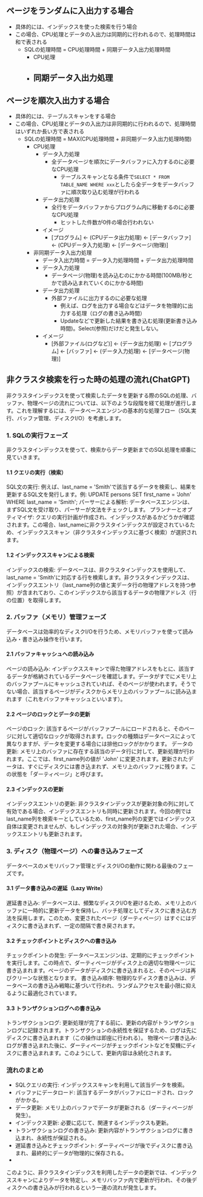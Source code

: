 
## ページをランダムに入出力する場合
- 具体的には、インデックスを使った検索を行う場合
- この場合、CPU処理とデータの入出力は同期的に行われるので、処理時間は和で表される
  - SQLの処理時間 = CPU処理時間 + 同期データ入出力処理時間
    - CPU処理
    - 同期データ入出力処理
      - 

## ページを順次入出力する場合
- 具体的には、テーブルスキャンをする場合
- この場合、CPU処理とデータの入出力は非同期的に行われるので、処理時間はいずれか長い方で表される
  - SQLの処理時間 = MAX(CPU処理時間 + 非同期データ入出力処理時間)
    - CPU処理
      - データ入力処理
        - 全データページを順次にデータバッファに入力するのに必要なCPU処理
          - テーブルスキャンとなる条件で```SELECT * FROM TABLE_NAME WHERE xxx```としたら全データをデータバッファに順次取り込む処理が行われる
      - データ出力処理
        - 全行をデータバッファからプログラム内に移動するのに必要なCPU処理
          - ヒットした件数が0件の場合行われない
      - イメージ
        - [プログラム] ← (CPUデータ出力処理) ← [データバッファ] ← (CPUデータ入力処理) ← [データページ(物理)]
    - 非同期データ入出力処理
      - データ入出力時間 = データ入力処理時間 + データ出力処理時間
      - データ入力処理
        - データページ(物理)を読み込むのにかかる時間(100MB/秒とかで読み込まれていくのにかかる時間)
      - データ出力処理
        - 外部ファイルに出力するのに必要な処理
          - 例えば、ログを出力する場合などはデータを物理的に出力する処理（ログの書き込み時間）
          - Updateなどで更新した結果を書き込む処理(更新書き込み時間)。Select(参照)だけだと発生しない。
      - イメージ
        - [外部ファイル(ログなど)] ← (データ出力処理) ← [プログラム] ← [バッファ] ← (データ入力処理) ← [データページ(物理)]

## 非クラスタ検索を行った時の処理の流れ(ChatGPT)

非クラスタインデックスを使って検索したデータを更新する際のSQLの処理、バッファ、物理ページの流れについては、以下のような段階を経て処理が進行します。これを理解するには、データベースエンジンの基本的な処理フロー（SQL実行、バッファ管理、ディスクI/O）を考慮します。

### 1. SQLの実行フェーズ
非クラスタインデックスを使って、検索からデータ更新までのSQL処理を順番に見ていきます。

#### 1.1 クエリの実行（検索）
SQL文の実行: 例えば、last_name = 'Smith'で該当するデータを検索し、結果を更新するSQL文を発行します。例: UPDATE persons SET first_name = 'John' WHERE last_name = 'Smith';
パーサーによる解析: データベースエンジンは、まずSQL文を受け取り、パーサーが文法をチェックします。
プランナーとオプティマイザ: クエリの実行計画が作成され、インデックスがあるかどうかが確認されます。この場合、last_nameに非クラスタインデックスが設定されているため、インデックススキャン（非クラスタインデックスに基づく検索）が選択されます。
#### 1.2 インデックススキャンによる検索
インデックスの検索: データベースは、非クラスタインデックスを使用して、last_name = 'Smith'に対応する行を検索します。非クラスタインデックスは、インデックスエントリ（last_name列の値と実データ行の物理アドレスを持つ参照）が含まれており、このインデックスから該当するデータの物理アドレス（行の位置）を取得します。


### 2. バッファ（メモリ）管理フェーズ
データベースは効率的なディスクI/Oを行うため、メモリバッファを使って読み込み・書き込み操作を行います。

#### 2.1 バッファキャッシュへの読み込み
ページの読み込み: インデックススキャンで得た物理アドレスをもとに、該当するデータが格納されているデータページを確認します。データがすでにメモリ上のバッファプールにキャッシュされていれば、そのページが使われます。そうでない場合、該当するページがディスクからメモリ上のバッファプールに読み込まれます（これをバッファキャッシュといいます）。
#### 2.2 ページのロックとデータの更新
ページのロック: 該当するページがバッファプールにロードされると、そのページに対して適切なロックが取得されます。ロックの種類はデータベースによって異なりますが、データを変更する場合には排他ロックがかかります。
データの更新: メモリ上のバッファに存在する該当のデータ行に対して、更新処理が行われます。ここでは、first_name列の値が 'John' に変更されます。更新されたデータは、すぐにディスクには書き込まれず、メモリ上のバッファに残ります。この状態を「ダーティページ」と呼びます。
#### 2.3 インデックスの更新
インデックスエントリの更新: 非クラスタインデックスが更新対象の列に対して有効である場合、インデックスエントリも同時に更新されます。今回の例ではlast_name列を検索キーとしているため、first_name列の変更ではインデックス自体は変更されませんが、もしインデックスの対象列が更新された場合、インデックスエントリも更新されます。

### 3. ディスク（物理ページ）への書き込みフェーズ
データベースのメモリバッファ管理とディスクI/Oの動作に関わる最後のフェーズです。

#### 3.1 データ書き込みの遅延（Lazy Write）
遅延書き込み: データベースは、頻繁なディスクI/Oを避けるため、メモリ上のバッファに一時的に更新データを保持し、バッチ処理としてディスクに書き込む方法を採用します。このため、変更されたページ（ダーティページ）はすぐにはディスクに書き込まれず、一定の間隔で書き戻されます。
#### 3.2 チェックポイントとディスクへの書き込み
チェックポイントの発生: データベースエンジンは、定期的にチェックポイントを実行します。この時点で、ダーティページがディスク上の適切な物理ページに書き込まれます。ページのデータがディスクに書き込まれると、そのページは再びクリーンな状態となります。
書き込み順序: 物理的なディスク書き込みは、データベースの書き込み戦略に基づいて行われ、ランダムアクセスを最小限に抑えるように最適化されています。
#### 3.3 トランザクションログへの書き込み
トランザクションログ: 更新処理が完了する前に、更新の内容がトランザクションログに記録されます。トランザクションの永続性を保証するため、ログは先にディスクに書き込まれます（この操作は即座に行われる）。
物理ページ書き込み: ログが書き込まれた後に、ダーティページがチェックポイントなどを契機にディスクに書き込まれます。このようにして、更新内容は永続化されます。

### 流れのまとめ
- SQLクエリの実行: インデックススキャンを利用して該当データを検索。
- バッファにデータロード: 該当するデータがバッファにロードされ、ロックがかかる。
- データ更新: メモリ上のバッファでデータが更新される（ダーティページが発生）。
- インデックス更新: 必要に応じて、関連するインデックスも更新。
- トランザクションログの書き込み: 更新内容がトランザクションログに書き込まれ、永続性が保証される。
- 遅延書き込みとチェックポイント: ダーティページが後でディスクに書き込まれ、最終的にデータが物理的に保存される。
- 
このように、非クラスタインデックスを利用したデータの更新では、インデックススキャンによりデータを特定し、メモリバッファ内で更新が行われ、その後ディスクへの書き込みが行われるという一連の流れが発生します。